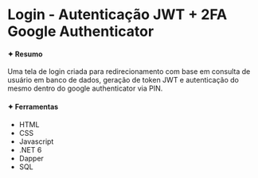 <h1>Login - Autenticação JWT + 2FA Google Authenticator</h1>

<h4>✦ Resumo</h4>
<p>Uma tela de login criada para redirecionamento com base em consulta de usuário em banco de dados, geração de token JWT e autenticação do mesmo dentro do google authenticator via PIN.</p>

<h4>✦ Ferramentas</h4>
<ul>
    <li>HTML</li>
    <li>CSS</li>
    <li>Javascript</li>
	<li>.NET 6</li>
	<li>Dapper</li>
	<li>SQL</li>
</ul>

<!-- <h4>✦ Endpoints</h4>
<ul>
    <li>"/auth" => POST - Verificar cliente e gerar token JWT</li>
    <li>"/auth/validate-token" => GET - Validar token informado pelo cliente</li>
    <li>"/costumer" => POST - Registrar cliente o banco de dados</li>
    <li>"/costumer" => GET - Buscar todos os clientes registrados no banco de dados</li>
</ul> -->